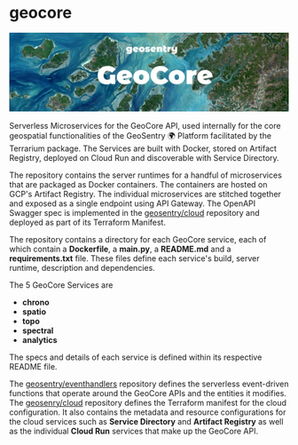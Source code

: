 # geocore
![Banner](banner.jpg)

Serverless Microservices for the GeoCore API, used internally for the core geospatial functionalities of the GeoSentry 🌍 Platform facilitated by the Terrarium package. The Services are built  with Docker, stored on Artifact Registry, deployed on Cloud Run and discoverable with Service Directory.

The repository contains the server runtimes for a handful of microservices that are packaged as Docker containers. The containers are hosted on GCP's Artifact Registry. The individual microservices are stitched together and exposed as a single endpoint using API Gateway. The OpenAPI Swagger spec is implemented in the [geosentry/cloud]() repository and deployed as part of its Terraform Manifest.

The repository contains a directory for each GeoCore service, each of which contain a **Dockerfile**, a **main.py**, a **README.md** and a **requirements.txt** file. These files define each service's build, server runtime, description and dependencies.

The 5 GeoCore Services are
- **chrono**
- **spatio**
- **topo**
- **spectral**
- **analytics**

The specs and details of each service is defined within its respective README file.

The [geosentry/eventhandlers](www.github.com/geosentry/eventhandlers) repository defines the serverless event-driven functions that operate around the GeoCore APIs and the entities it modifies.
The [geosenry/cloud](www.github.com/geosentry/cloud) repository defines the Terraform manifest for the cloud configuration. It also contains the metadata and resource configurations for the cloud services such as **Service Directory** and **Artifact Registry** as well as the individual **Cloud Run** services that make up the GeoCore API.
